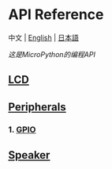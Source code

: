 # API Reference

中文  | [English](/en/api_reference) | [日本語](/ja/api_reference)

*这是MicroPython的编程API*

## [LCD](zh_CN/api_reference/api_lcd)
## [Peripherals](zh_CN/api_reference/peripherals/api_gpio)
### 1. [GPIO](zh_CN/api_reference/peripherals/api_gpio)
## [Speaker](zh_CN/api_reference/api_speaker)
